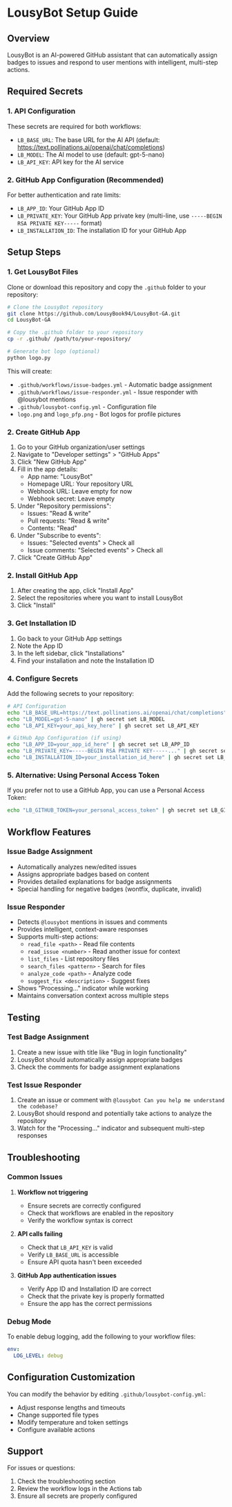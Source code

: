 # LousyBot Setup Guide

## Overview
LousyBot is an AI-powered GitHub assistant that can automatically assign badges to issues and respond to user mentions with intelligent, multi-step actions.

## Required Secrets

### 1. API Configuration
These secrets are required for both workflows:

- `LB_BASE_URL`: The base URL for the AI API (default: https://text.pollinations.ai/openai/chat/completions)
- `LB_MODEL`: The AI model to use (default: gpt-5-nano)
- `LB_API_KEY`: API key for the AI service

### 2. GitHub App Configuration (Recommended)
For better authentication and rate limits:

- `LB_APP_ID`: Your GitHub App ID
- `LB_PRIVATE_KEY`: Your GitHub App private key (multi-line, use `-----BEGIN RSA PRIVATE KEY-----` format)
- `LB_INSTALLATION_ID`: The installation ID for your GitHub App

## Setup Steps

### 1. Get LousyBot Files
Clone or download this repository and copy the `.github` folder to your repository:

```bash
# Clone the LousyBot repository
git clone https://github.com/LousyBook94/LousyBot-GA.git
cd LousyBot-GA

# Copy the .github folder to your repository
cp -r .github/ /path/to/your-repository/

# Generate bot logo (optional)
python logo.py
```

This will create:
- `.github/workflows/issue-badges.yml` - Automatic badge assignment
- `.github/workflows/issue-responder.yml` - Issue responder with @lousybot mentions
- `.github/lousybot-config.yml` - Configuration file
- `logo.png` and `logo_pfp.png` - Bot logos for profile pictures

### 2. Create GitHub App
1. Go to your GitHub organization/user settings
2. Navigate to "Developer settings" > "GitHub Apps"
3. Click "New GitHub App"
4. Fill in the app details:
   - App name: "LousyBot"
   - Homepage URL: Your repository URL
   - Webhook URL: Leave empty for now
   - Webhook secret: Leave empty
5. Under "Repository permissions":
   - Issues: "Read & write"
   - Pull requests: "Read & write"
   - Contents: "Read"
6. Under "Subscribe to events":
   - Issues: "Selected events" > Check all
   - Issue comments: "Selected events" > Check all
7. Click "Create GitHub App"

### 2. Install GitHub App
1. After creating the app, click "Install App"
2. Select the repositories where you want to install LousyBot
3. Click "Install"

### 3. Get Installation ID
1. Go back to your GitHub App settings
2. Note the App ID
3. In the left sidebar, click "Installations"
4. Find your installation and note the Installation ID

### 4. Configure Secrets
Add the following secrets to your repository:

```bash
# API Configuration
echo "LB_BASE_URL=https://text.pollinations.ai/openai/chat/completions" | gh secret set LB_BASE_URL
echo "LB_MODEL=gpt-5-nano" | gh secret set LB_MODEL
echo "LB_API_KEY=your_api_key_here" | gh secret set LB_API_KEY

# GitHub App Configuration (if using)
echo "LB_APP_ID=your_app_id_here" | gh secret set LB_APP_ID
echo "LB_PRIVATE_KEY=-----BEGIN RSA PRIVATE KEY-----..." | gh secret set LB_PRIVATE_KEY
echo "LB_INSTALLATION_ID=your_installation_id_here" | gh secret set LB_INSTALLATION_ID
```

### 5. Alternative: Using Personal Access Token
If you prefer not to use a GitHub App, you can use a Personal Access Token:

```bash
echo "LB_GITHUB_TOKEN=your_personal_access_token" | gh secret set LB_GITHUB_TOKEN
```

## Workflow Features

### Issue Badge Assignment
- Automatically analyzes new/edited issues
- Assigns appropriate badges based on content
- Provides detailed explanations for badge assignments
- Special handling for negative badges (wontfix, duplicate, invalid)

### Issue Responder
- Detects `@lousybot` mentions in issues and comments
- Provides intelligent, context-aware responses
- Supports multi-step actions:
  - `read_file <path>` - Read file contents
  - `read_issue <number>` - Read another issue for context
  - `list_files` - List repository files
  - `search_files <pattern>` - Search for files
  - `analyze_code <path>` - Analyze code
  - `suggest_fix <description>` - Suggest fixes
- Shows "Processing..." indicator while working
- Maintains conversation context across multiple steps

## Testing

### Test Badge Assignment
1. Create a new issue with title like "Bug in login functionality"
2. LousyBot should automatically assign appropriate badges
3. Check the comments for badge assignment explanations

### Test Issue Responder
1. Create an issue or comment with `@lousybot Can you help me understand the codebase?`
2. LousyBot should respond and potentially take actions to analyze the repository
3. Watch for the "Processing..." indicator and subsequent multi-step responses

## Troubleshooting

### Common Issues

1. **Workflow not triggering**
   - Ensure secrets are correctly configured
   - Check that workflows are enabled in the repository
   - Verify the workflow syntax is correct

2. **API calls failing**
   - Check that `LB_API_KEY` is valid
   - Verify `LB_BASE_URL` is accessible
   - Ensure API quota hasn't been exceeded

3. **GitHub App authentication issues**
   - Verify App ID and Installation ID are correct
   - Check that the private key is properly formatted
   - Ensure the app has the correct permissions

### Debug Mode
To enable debug logging, add the following to your workflow files:

```yaml
env:
  LOG_LEVEL: debug
```

## Configuration Customization

You can modify the behavior by editing `.github/lousybot-config.yml`:

- Adjust response lengths and timeouts
- Change supported file types
- Modify temperature and token settings
- Configure available actions

## Support

For issues or questions:
1. Check the troubleshooting section
2. Review the workflow logs in the Actions tab
3. Ensure all secrets are properly configured